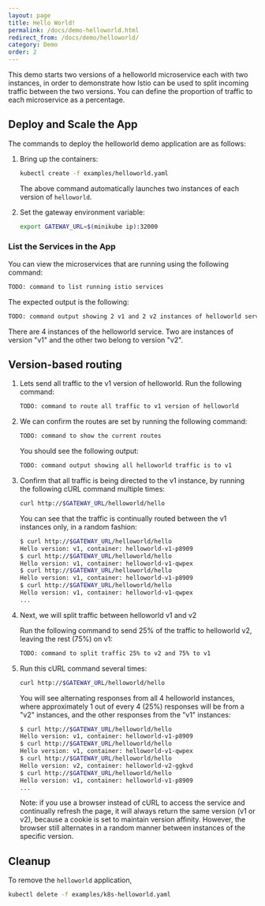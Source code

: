 ```yaml
---
layout: page
title: Hello World!
permalink: /docs/demo-helloworld.html
redirect_from: /docs/demo/helloworld/
category: Demo
order: 2
---
```


This demo starts two versions of a helloworld microservice each with two
instances, in order to demonstrate how Istio can be used to split
incoming traffic between the two versions. You can define the proportion of
traffic to each microservice as a percentage.

## Deploy and Scale the App

The commands to deploy the helloworld demo application are as follows:

1. Bring up the containers:

   ```bash
   kubectl create -f examples/helloworld.yaml
   ```

   The above command automatically launches two instances of each version of
   `helloworld`.

1. Set the gateway environment variable:

   ```bash
   export GATEWAY_URL=$(minikube ip):32000
   ```

### List the Services in the App

You can view the microservices that are running using the following command:

```bash
TODO: command to list running istio services
```
    
The expected output is the following:

```bash
TODO: command output showing 2 v1 and 2 v2 instances of helloworld service
```

There are 4 instances of the helloworld service. Two are instances of
version "v1" and the other two belong to version "v2".

## Version-based routing

1. Lets send all traffic to the v1 version of helloworld. Run the following command:

   ```bash
   TODO: command to route all traffic to v1 version of helloworld
   ```

1. We can confirm the routes are set by running the following command:

   ```bash
   TODO: command to show the current routes
   ```

   You should see the following output:

   ```bash
   TODO: command output showing all helloworld traffic is to v1
   ```

1. Confirm that all traffic is being directed to the v1 instance, by running the following cURL command multiple times:

   ```bash
   curl http://$GATEWAY_URL/helloworld/hello
   ```

   You can see that the traffic is continually routed between the v1 instances only, in a random fashion:

   ```bash
   $ curl http://$GATEWAY_URL/helloworld/hello
   Hello version: v1, container: helloworld-v1-p8909
   $ curl http://$GATEWAY_URL/helloworld/hello
   Hello version: v1, container: helloworld-v1-qwpex
   $ curl http://$GATEWAY_URL/helloworld/hello
   Hello version: v1, container: helloworld-v1-p8909
   $ curl http://$GATEWAY_URL/helloworld/hello
   Hello version: v1, container: helloworld-v1-qwpex
   ...
   ```

1. Next, we will split traffic between helloworld v1 and v2

   Run the following command to send 25% of the traffic to helloworld v2, leaving the rest (75%) on v1:
    
   ```bash
   TODO: command to split traffic 25% to v2 and 75% to v1
   ```

1. Run this cURL command several times:

   ```bash
   curl http://$GATEWAY_URL/helloworld/hello
   ```

   You will see alternating responses from all 4 helloworld instances, where approximately 1 out of every 4 (25%) responses
   will be from a "v2" instances, and the other responses from the "v1" instances:

   ```bash
   $ curl http://$GATEWAY_URL/helloworld/hello
   Hello version: v1, container: helloworld-v1-p8909
   $ curl http://$GATEWAY_URL/helloworld/hello
   Hello version: v1, container: helloworld-v1-qwpex
   $ curl http://$GATEWAY_URL/helloworld/hello
   Hello version: v2, container: helloworld-v2-ggkvd
   $ curl http://$GATEWAY_URL/helloworld/hello
   Hello version: v1, container: helloworld-v1-p8909
   ...
   ```

   Note: if you use a browser instead of cURL to access the service and continually refresh the page, 
   it will always return the same version (v1 or v2), because a cookie is set to maintain version affinity.
   However, the browser still alternates in a random manner between instances of the specific version.

## Cleanup

To remove the `helloworld` application,

```bash
kubectl delete -f examples/k8s-helloworld.yaml
```
